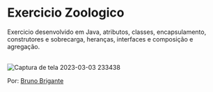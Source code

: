 # Exercicio Zoologico 
Exercicio desenvolvido em Java, atributos, classes, encapsulamento, construtores e sobrecarga, heranças, interfaces e composição e agregação.
<br>
<br>

![Captura de tela 2023-03-03 233438](https://user-images.githubusercontent.com/111623017/222992289-fbddaf25-f507-446c-aa56-62265c37eaf9.png)

Por: <a href="https://github.com/BBrigante">Bruno Brigante</a>
